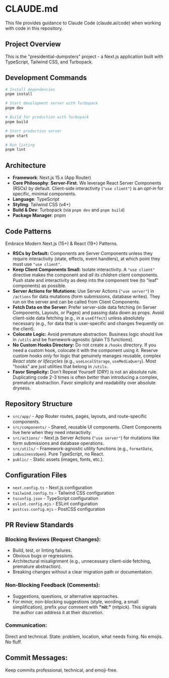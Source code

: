 # CLAUDE.md

This file provides guidance to Claude Code (claude.ai/code) when working with code in this repository.

## Project Overview

This is the "presidential-dumpsters" project - a Next.js application built with TypeScript, Tailwind CSS, and Turbopack.

## Development Commands

```bash
# Install dependencies
pnpm install

# Start development server with Turbopack
pnpm dev

# Build for production with Turbopack
pnpm build

# Start production server
pnpm start

# Run linting
pnpm lint
```

## Architecture

  - **Framework**: Next.js 15.x (App Router)
  - **Core Philosophy**: **Server-First.** We leverage React Server Components (RSCs) by default. Client-side interactivity (`"use client"`) is an *opt-in* for specific, minimal components.
  - **Language**: TypeScript
  - **Styling**: Tailwind CSS (v4+)
  - **Build & Dev**: Turbopack (via `pnpm dev` and `pnpm build`)
  - **Package Manager**: pnpm

## Code Patterns

Embrace Modern Next.js (15+) & React (19+) Patterns.

  - **RSCs by Default:** Components are Server Components unless they require interactivity (state, effects, event handlers), at which point they must use `"use client"`.
  - **Keep Client Components Small:** Isolate interactivity. A `"use client"` directive makes the component and *all its children* client components. Push state and interactivity as deep into the component tree (to "leaf" components) as possible.
  - **Server Actions for Mutations:** Use Server Actions (`"use server"`) in `/actions` for data mutations (form submissions, database writes). They run on the server and can be called from Client Components.
  - **Fetch Data on the Server:** Prefer server-side data fetching (in Server Components, Layouts, or Pages) and passing data down as props. Avoid client-side data fetching (e.g., in a `useEffect`) unless absolutely necessary (e.g., for data that is user-specific and changes frequently on the client).
  - **Colocate Logic:** Avoid premature abstraction. Business logic should live in `/utils` and be framework-agnostic (plain TS functions).
  - **No Custom Hooks Directory:** Do not create a `/hooks` directory. If you need a custom hook, colocate it with the component using it. Reserve custom hooks *only* for logic that genuinely manages reusable, complex *React state or lifecycles* (e.g., `useLocalStorage`, `useMediaQuery`). Most "hooks" are just utilities that belong in `/utils`.
  - **Favor Simplicity:** Don't Repeat Yourself (DRY) is not an absolute rule. Duplicating code 2-3 times is often *better* than introducing a complex, premature abstraction. Favor simplicity and readability over absolute dryness.

## Repository Structure

  - `src/app/` - App Router routes, pages, layouts, and route-specific components.
  - `src/components/` - Shared, reusable UI components. Client Components live here when they need interactivity.
  - `src/actions/` - Next.js Server Actions (`"use server"`) for mutations like form submissions and database operations.
  - `src/utils/` - Framework-agnostic utility functions (e.g., `formatDate`, `isBusinessOpen`). Pure TypeScript, no React.
  - `public/` - Static assets (images, fonts, etc.).

## Configuration Files

  - `next.config.ts` - Next.js configuration
  - `tailwind.config.ts` - Tailwind CSS configuration
  - `tsconfig.json` - TypeScript configuration
  - `eslint.config.mjs` - ESLint configuration
  - `postcss.config.mjs` - PostCSS configuration

## PR Review Standards

### Blocking Reviews (Request Changes):

  - Build, test, or linting failures.
  - Obvious bugs or regressions.
  - Architectural misalignment (e.g., unnecessary client-side fetching, premature abstraction).
  - Breaking changes without a clear migration path or documentation.

### Non-Blocking Feedback (Comments):

  - Suggestions, questions, or alternative approaches.
  - For minor, non-blocking suggestions (style, wording, a small simplification), prefix your comment with **"nit:"** (nitpick). This signals the author can address it at their discretion.

### Communication:

Direct and technical. State: problem, location, what needs fixing. No emojis. No fluff.

## Commit Messages:

Keep commits professional, technical, and emoji-free.